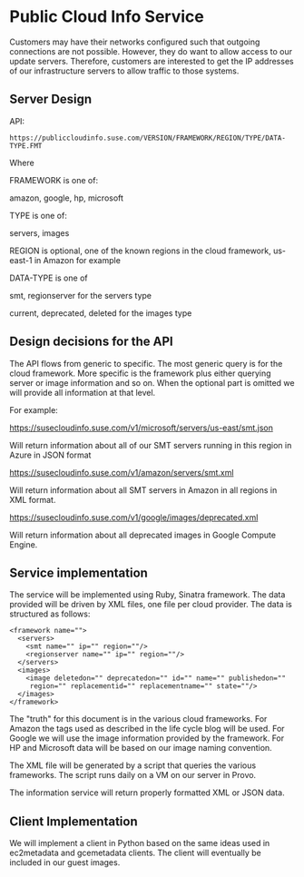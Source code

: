 Public Cloud Info Service
=========================

Customers may have their networks configured such that outgoing connections are not possible. However, they do want to allow access to our update servers. Therefore, customers are interested to get the IP addresses of our infrastructure servers to allow traffic to those systems.


Server Design
-------------

API:

```
https://publiccloudinfo.suse.com/VERSION/FRAMEWORK/REGION/TYPE/DATA-TYPE.FMT
```

Where

FRAMEWORK is one of:

amazon, google, hp, microsoft

TYPE is one of:

servers, images

REGION is optional, one of the known regions in the cloud framework, us-east-1
in Amazon for example

DATA-TYPE is one of

smt, regionserver for the servers type

current, deprecated, deleted for the images type


Design decisions for the API
----------------------------

The API flows from generic to specific. The most generic query is for the cloud
framework. More specific is the framework plus either querying server or
image information and so on. When the optional part is omitted we will provide
all information at that level.

For example:

https://susecloudinfo.suse.com/v1/microsoft/servers/us-east/smt.json

Will return information about all of our SMT servers running in this region in
Azure in JSON format

https://susecloudinfo.suse.com/v1/amazon/servers/smt.xml

Will return information about all SMT servers in Amazon in all regions in XML
format.

https://susecloudinfo.suse.com/v1/google/images/deprecated.xml

Will return information about all deprecated images in Google Compute Engine.


Service implementation
----------------------

The service will be implemented using Ruby, Sinatra framework. The data
provided will be driven by XML files, one file per cloud provider. The data
is structured as follows:

```
<framework name="">
  <servers>
    <smt name="" ip="" region=""/>
    <regionserver name="" ip="" region=""/>
  </servers>
  <images>
    <image deletedon="" deprecatedon="" id="" name="" publishedon=""
     region="" replacementid="" replacementname="" state=""/>
  </images>
</framework>
```

The "truth" for this document is in the various cloud frameworks. For Amazon
the tags used as described in the life cycle blog will be used. For Google we
will use the image information provided by the framework. For HP and Microsoft
data will be based on our image naming convention.

The XML file will be generated by a script that queries the various frameworks.
The script runs daily on a VM on our server in Provo.

The information service will return properly formatted XML or JSON data.

Client Implementation
---------------------

We will implement a client in Python based on the same ideas used in
ec2metadata and gcemetadata clients. The client will eventually be included in
our guest images.
